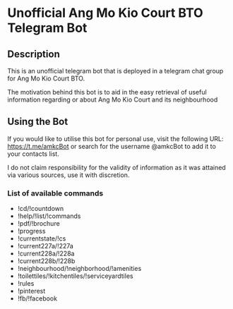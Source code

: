 # Unofficial Ang Mo Kio Court BTO Telegram Bot

## Description
This is an unofficial telegram bot that is deployed in a telegram chat group for Ang Mo Kio Court BTO. 

The motivation behind this bot is to aid in the easy retrieval of useful information regarding or about Ang Mo Kio Court and its neighbourhood

## Using the Bot
If you would like to utilise this bot for personal use, visit the following URL: https://t.me/amkcBot or search for the username @amkcBot to add it to your contacts list.

I do not claim responsibility for the validity of information as it was attained via various sources, use it with discretion.


### List of available commands

* !cd/!countdown
* !help/!list/!commands
* !pdf/!brochure
* !progress
* !currentstate/!cs
* !current227a/!227a
* !current228a/!228a
* !current228b/!228b
* !neighbourhood/!neighborhood/!amenities
* !toilettiles/!kitchentiles/!serviceyardtiles
* !rules
* !pinterest
* !fb/!facebook

